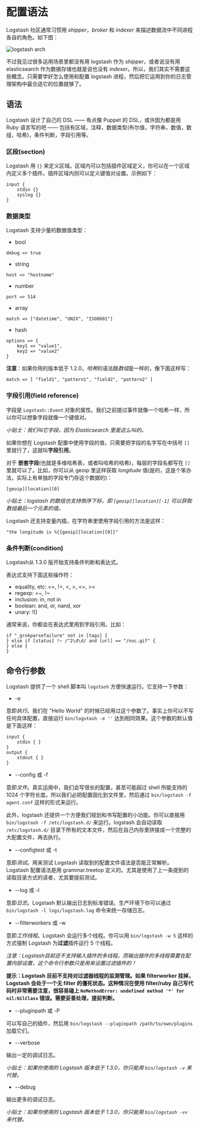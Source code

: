 # 配置语法

Logstash 社区通常习惯用 *shipper*，*broker* 和 *indexer* 来描述数据流中不同进程各自的角色。如下图：

![logstash arch](../images/logstash-arch.jpg)

不过我见过很多运用场景里都没有用 logstash 作为 *shipper*，或者说没有用 elasticsearch 作为数据存储也就是说也没有 *indexer*。所以，我们其实不需要这些概念。只需要学好怎么使用和配置 logstash 进程，然后把它运用到你的日志管理架构中最合适它的位置就够了。

## 语法

Logstash 设计了自己的 DSL —— 有点像 Puppet 的 DSL，或许因为都是用 Ruby 语言写的吧 —— 包括有区域，注释，数据类型(布尔值，字符串，数值，数组，哈希)，条件判断，字段引用等。

### 区段(section)

Logstash 用 `{}` 来定义区域。区域内可以包括插件区域定义，你可以在一个区域内定义多个插件。插件区域内则可以定义键值对设置。示例如下：

```
input {
    stdin {}
    syslog {}
}
```

### 数据类型

Logstash 支持少量的数据值类型：

* bool

```
debug => true
```

* string

```
host => "hostname"
```

* number

```
port => 514
```

* array

```
match => ["datetime", "UNIX", "ISO8601"]
```

* hash

```
options => {
    key1 => "value1",
    key2 => "value2"
}
```

**注意**：如果你用的版本低于 1.2.0，*哈希*的语法跟*数组*是一样的，像下面这样写：

```
match => [ "field1", "pattern1", "field2", "pattern2" ]
```

### 字段引用(field reference)

字段是 `Logstash::Event` 对象的属性。我们之前提过事件就像一个哈希一样，所以你可以想象字段就像一个键值对。

*小贴士：我们叫它字段，因为 Elasticsearch 里是这么叫的。*

如果你想在 Logstash 配置中使用字段的值，只需要把字段的名字写在中括号 `[]` 里就行了，这就叫**字段引用**。

对于 **嵌套字段**(也就是多维哈希表，或者叫哈希的哈希)，每层的字段名都写在 `[]` 里就可以了。比如，你可以从 geoip 里这样获取 *longitude* 值(是的，这是个笨办法，实际上有单独的字段专门存这个数据的)：

```
[geoip][location][0]
```

*小贴士：logstash 的数组也支持倒序下标，即 `[geoip][location][-1]` 可以获取数组最后一个元素的值。*

Logstash 还支持变量内插，在字符串里使用字段引用的方法是这样：

```
"the longitude is %{[geoip][location][0]}"
```

### 条件判断(condition)

Logstash从 1.3.0 版开始支持条件判断和表达式。

表达式支持下面这些操作符：

* equality, etc: ==, !=, <, >, <=, >=
* regexp: =~, !~
* inclusion: in, not in
* boolean: and, or, nand, xor
* unary: !()

通常来说，你都会在表达式里用到字段引用。比如：

```
if "_grokparsefailure" not in [tags] {
} else if [status] !~ /^2\d\d/ and [url] == "/noc.gif" {
} else {
}
```

## 命令行参数

Logstash 提供了一个 shell 脚本叫 `logstash` 方便快速运行。它支持一下参数：

* -e

意即*执行*。我们在 "Hello World" 的时候已经用过这个参数了。事实上你可以不写任何具体配置，直接运行 `bin/logstash -e ''` 达到相同效果。这个参数的默认值是下面这样：

```
input {
    stdin { }
}
output {
    stdout { }
}
```

* --config 或 -f

意即*文件*。真实运用中，我们会写很长的配置，甚至可能超过 shell 所能支持的 1024 个字符长度。所以我们必把配置固化到文件里，然后通过 `bin/logstash -f agent.conf` 这样的形式来运行。

此外，logstash 还提供一个方便我们规划和书写配置的小功能。你可以直接用 `bin/logstash -f /etc/logstash.d/` 来运行。logstash 会自动读取 `/etc/logstash.d/` 目录下所有的文本文件，然后在自己内存里拼接成一个完整的大配置文件，再去执行。

* --configtest 或 -t

意即*测试*。用来测试 Logstash 读取到的配置文件语法是否能正常解析。Logstash 配置语法是用 grammar.treetop 定义的。尤其是使用了上一条提到的读取目录方式的读者，尤其要提前测试。

* --log 或 -l

意即*日志*。Logstash 默认输出日志到标准错误。生产环境下你可以通过 `bin/logstash -l logs/logstash.log` 命令来统一存储日志。

* --filterworkers 或 -w

意即*工作线程*。Logstash 会运行多个线程。你可以用 `bin/logstash -w 5` 这样的方式强制 Logstash 为**过滤**插件运行 5 个线程。

*注意：Logstash目前还不支持输入插件的多线程。而输出插件的多线程需要在配置内部设置，这个命令行参数只是用来设置过滤插件的！*

**提示：Logstash 目前不支持对过滤器线程的监测管理。如果 filterworker 挂掉，Logstash 会处于一个无 filter 的僵死状态。这种情况在使用 filter/ruby 自己写代码时非常需要注意，很容易碰上 `NoMethodError: undefined method '*' for nil:NilClass` 错误。需要妥善处理，提前判断。**

* --pluginpath 或 -P

可以写自己的插件，然后用 `bin/logstash --pluginpath /path/to/own/plugins` 加载它们。

* --verbose

输出一定的调试日志。

*小贴士：如果你使用的 Logstash 版本低于 1.3.0，你只能用 `bin/logstash -v` 来代替。*

* --debug

输出更多的调试日志。

*小贴士：如果你使用的 Logstash 版本低于 1.3.0，你只能用 `bin/logstash -vv` 来代替。*
